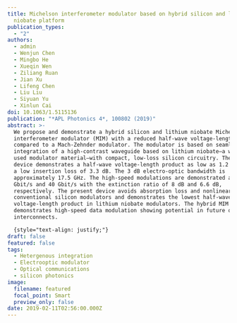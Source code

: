 ```yaml
---
title: Michelson interferometer modulator based on hybrid silicon and lithium
  niobate platform
publication_types:
  - "2"
authors:
  - admin
  - Wenjun Chen
  - Mingbo He
  - Xueqin Wen
  - Ziliang Ruan
  - Jian Xu
  - Lifeng Chen
  - Liu Liu
  - Siyuan Yu
  - Xinlun Cai
doi: 10.1063/1.5115136
publication: "*APL Photonics 4*, 100802 (2019)"
abstract: >-
  We propose and demonstrate a hybrid silicon and lithium niobate Michelson
  interferometer modulator (MIM) with a reduced half-wave voltage-length product
  compared to a Mach-Zehnder modulator. The modulator is based on seamless
  integration of a high-contrast waveguide based on lithium niobate—a widely
  used modulator material—with compact, low-loss silicon circuitry. The present
  device demonstrates a half-wave voltage-length product as low as 1.2 V cm and
  a low insertion loss of 3.3 dB. The 3 dB electro-optic bandwidth is
  approximately 17.5 GHz. The high-speed modulations are demonstrated at 32
  Gbit/s and 40 Gbit/s with the extinction ratio of 8 dB and 6.6 dB,
  respectively. The present device avoids absorption loss and nonlinearity in
  conventional silicon modulators and demonstrates the lowest half-wave
  voltage-length product in lithium niobate modulators. The hybrid MIM
  demonstrates high-speed data modulation showing potential in future optical
  interconnects.

  {style="text-align: justify;"}
draft: false
featured: false
tags:
  - Hetergenous integration
  - Electrooptic modulator
  - Optical communications
  - silicon photonics
image:
  filename: featured
  focal_point: Smart
  preview_only: false
date: 2019-02-11T02:56:00.000Z
---
```

